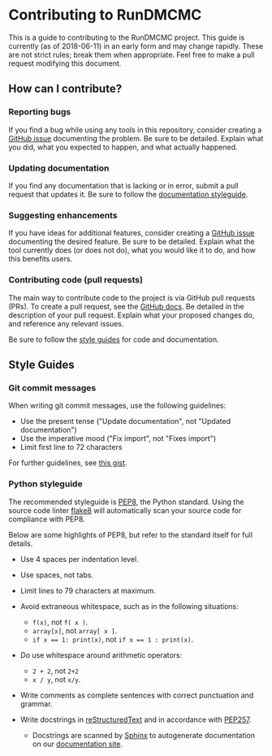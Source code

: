 # Contributing to RunDMCMC

This is a guide to contributing to the RunDMCMC project. This guide is
currently (as of 2018-06-11) in an early form and may change rapidly. These are
not strict rules; break them when appropriate. Feel free to make a pull request
modifying this document.

## How can I contribute?

### Reporting bugs

If you find a bug while using any tools in this repository, consider creating a
[GitHub issue](https://github.com/gerrymandr/RunDMCMC/issues) documenting the
problem. Be sure to be detailed. Explain what you did, what you expected to
happen, and what actually happened.

### Updating documentation

If you find any documentation that is lacking or in error, submit a pull
request that updates it. Be sure to follow the [documentation
styleguide](#documentation-styleguide).

### Suggesting enhancements

If you have ideas for additional features, consider creating a [GitHub
issue](https://github.com/gerrymandr/RunDMCMC/issues) documenting the desired
feature. Be sure to be detailed. Explain what the tool currently does (or does
not do), what you would like it to do, and how this benefits users.

### Contributing code (pull requests)

The main way to contribute code to the project is via GitHub pull requests
(PRs). To create a pull request, see the [GitHub
docs](https://help.github.com/articles/creating-a-pull-request/). Be detailed
in the description of your pull request. Explain what your proposed changes do,
and reference any relevant issues.

Be sure to follow the [style guides](#style-guides) for code and documentation.

## Style Guides

### Git commit messages

When writing git commit messages, use the following guidelines:

- Use the present tense ("Update documentation", not "Updated documentation")
- Use the imperative mood ("Fix import", not "Fixes import")
- Limit first line to 72 characters

For further guidelines, see [this
gist](https://gist.github.com/robertpainsi/b632364184e70900af4ab688decf6f53).

### Python styleguide

The recommended styleguide is
[PEP8](https://www.python.org/dev/peps/pep-0008/), the Python standard. Using
the source code linter [flake8](http://flake8.pycqa.org/en/latest/) will
automatically scan your source code for compliance with PEP8.

Below are some highlights of PEP8, but refer to the standard itself for full
details.

- Use 4 spaces per indentation level.

- Use spaces, not tabs.

- Limit lines to 79 characters at maximum.

- Avoid extraneous whitespace, such as in the following situations:
    - `f(x)`, not `f( x )`.
    - `array[x]`, not `array[ x ]`.
    - `if x == 1: print(x)`, not `if x == 1 : print(x)`.

- _Do_ use whitespace around arithmetic operators:
    - `2 + 2`, not `2+2`
    - `x / y`, not `x/y`.

- Write comments as complete sentences with correct punctuation and grammar.

- Write docstrings in
  [reStructuredText](http://docutils.sourceforge.net/rst.html) and in
  accordance with [PEP257](https://www.python.org/dev/peps/pep-0257/).

    - Docstrings are scanned by
      [Sphinx](http://www.sphinx-doc.org/en/master/index.html) to autogenerate
      documentation on our [documentation
      site](http://rundmcmc.readthedocs.io/en/latest/).
